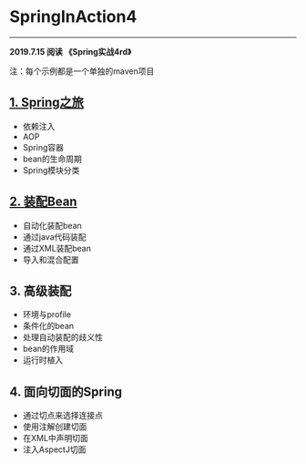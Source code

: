 # SpringInAction4
---
**2019.7.15 阅读 《Spring实战4rd》**

注：每个示例都是一个单独的maven项目

## [1. Spring之旅][knights]
* 依赖注入
* AOP
* Spring容器
* bean的生命周期
* Spring模块分类

## [2. 装配Bean][stereoconfig]

* 自动化装配bean
* 通过java代码装配
* 通过XML装配bean
* 导入和混合配置

## 3. 高级装配

* 环境与profile
* 条件化的bean
* 处理自动装配的歧义性
* bean的作用域
* 运行时植入

## 4. 面向切面的Spring

* 通过切点来选择连接点
* 使用注解创建切面
* 在XML中声明切面
* 注入AspectJ切面

[knights]: https://github.com/jdzhang1221/SpringInAction4/tree/master/knights
[stereoconfig]: https://github.com/jdzhang1221/SpringInAction4/tree/master/stereoconfig
